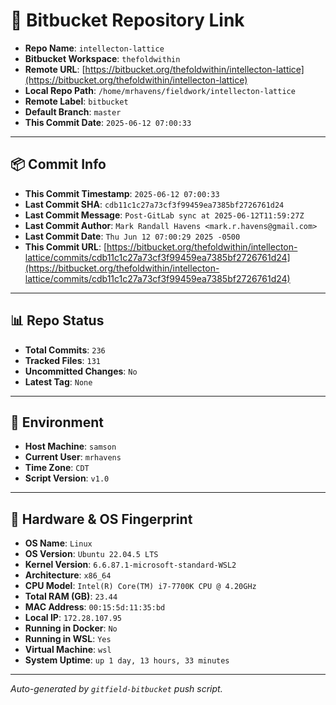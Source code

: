 # 🔗 Bitbucket Repository Link

- **Repo Name**: `intellecton-lattice`
- **Bitbucket Workspace**: `thefoldwithin`
- **Remote URL**: [https://bitbucket.org/thefoldwithin/intellecton-lattice](https://bitbucket.org/thefoldwithin/intellecton-lattice)
- **Local Repo Path**: `/home/mrhavens/fieldwork/intellecton-lattice`
- **Remote Label**: `bitbucket`
- **Default Branch**: `master`
- **This Commit Date**: `2025-06-12 07:00:33`

---

## 📦 Commit Info

- **This Commit Timestamp**: `2025-06-12 07:00:33`
- **Last Commit SHA**: `cdb11c1c27a73cf3f99459ea7385bf2726761d24`
- **Last Commit Message**: `Post-GitLab sync at 2025-06-12T11:59:27Z`
- **Last Commit Author**: `Mark Randall Havens <mark.r.havens@gmail.com>`
- **Last Commit Date**: `Thu Jun 12 07:00:29 2025 -0500`
- **This Commit URL**: [https://bitbucket.org/thefoldwithin/intellecton-lattice/commits/cdb11c1c27a73cf3f99459ea7385bf2726761d24](https://bitbucket.org/thefoldwithin/intellecton-lattice/commits/cdb11c1c27a73cf3f99459ea7385bf2726761d24)

---

## 📊 Repo Status

- **Total Commits**: `236`
- **Tracked Files**: `131`
- **Uncommitted Changes**: `No`
- **Latest Tag**: `None`

---

## 🧭 Environment

- **Host Machine**: `samson`
- **Current User**: `mrhavens`
- **Time Zone**: `CDT`
- **Script Version**: `v1.0`

---

## 🧬 Hardware & OS Fingerprint

- **OS Name**: `Linux`
- **OS Version**: `Ubuntu 22.04.5 LTS`
- **Kernel Version**: `6.6.87.1-microsoft-standard-WSL2`
- **Architecture**: `x86_64`
- **CPU Model**: `Intel(R) Core(TM) i7-7700K CPU @ 4.20GHz`
- **Total RAM (GB)**: `23.44`
- **MAC Address**: `00:15:5d:11:35:bd`
- **Local IP**: `172.28.107.95`
- **Running in Docker**: `No`
- **Running in WSL**: `Yes`
- **Virtual Machine**: `wsl`
- **System Uptime**: `up 1 day, 13 hours, 33 minutes`

---

_Auto-generated by `gitfield-bitbucket` push script._
